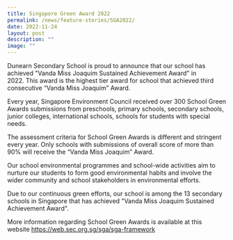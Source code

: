 ```yaml
---
title: Singapore Green Award 2022
permalink: /news/feature-stories/SGA2022/
date: 2022-11-24
layout: post
description: ""
image: ""
---
```

<p>Dunearn Secondary School is proud to announce that our school has achieved "Vanda Miss Joaquim Sustained Achievement Award" in 2022.&nbsp;This award is the highest tier award for school that achieved third consecutive &ldquo;Vanda Miss Joaquim&rdquo; Award.&nbsp;</p>
<p>Every year, Singapore Environment Council received over 300 School Green Awards submissions from preschools, primary schools, secondary schools, junior colleges, international schools, schools for students with special needs.&nbsp;</p>
<p>The assessment criteria for School Green Awards is different and stringent every year.&nbsp;Only schools with submissions of overall score of more than 90% will receive the &ldquo;Vanda Miss Joaquim&rdquo; Award.&nbsp;</p>
<p>Our school environmental programmes and school-wide activities aim to nurture our students to form good environmental habits and involve the wider community and school stakeholders in environmental efforts.&nbsp;</p>
<p>Due to our continuous green efforts, our school is among the 13 secondary schools in Singapore that has achieved "Vanda Miss Joaquim Sustained Achievement Award".&nbsp;</p>
<p>More information regarding School Green Awards is available at this website&nbsp;<a href="https://web.sec.org.sg/sga/sga-framework/">https://web.sec.org.sg/sga/sga-framework</a></p>
